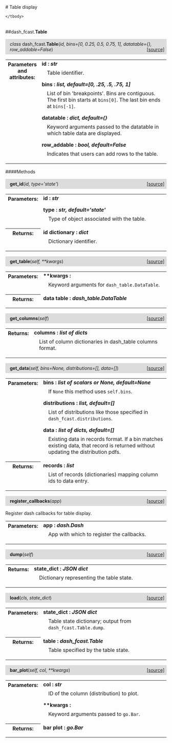 <script src="https://cdn.mathjax.org/mathjax/latest/MathJax.js?config=TeX-AMS-MML_HTMLorMML" type="text/javascript"></script>

<link rel="stylesheet" href="https://assets.readthedocs.org/static/css/readthedocs-doc-embed.css" type="text/css" />

<style>
    a.src-href {
        float: right;
    }
    p.attr {
        margin-top: 0.5em;
        margin-left: 1em;
    }
    p.func-header {
        background-color: gainsboro;
        border-radius: 0.1em;
        padding: 0.5em;
        padding-left: 1em;
    }
    table.field-table {
        border-radius: 0.1em
    }
</style># Table display

<table class="docutils field-list field-table" frame="void" rules="none">
    <col class="field-name" />
    <col class="field-body" />
    <tbody valign="top">
        
    </tbody>
</table>



##dash_fcast.**Table**

<p class="func-header">
    <i>class</i> dash_fcast.<b>Table</b>(<i>id, bins=[0, 0.25, 0.5, 0.75, 1], datatable={}, row_addable=False</i>) <a class="src-href" target="_blank" href="https://github.com/dsbowen/dash-fcast/blob/master/dash_fcast/table.py#L21">[source]</a>
</p>



<table class="docutils field-list field-table" frame="void" rules="none">
    <col class="field-name" />
    <col class="field-body" />
    <tbody valign="top">
        <tr class="field">
    <th class="field-name"><b>Parameters and attributes:</b></td>
    <td class="field-body" width="100%"><b>id : <i>str</i></b>
<p class="attr">
    Table identifier.
</p>
<b>bins : <i>list, default=[0, .25, .5, .75, 1]</i></b>
<p class="attr">
    List of bin 'breakpoints'. Bins are contiguous. The first bin starts at <code>bins[0]</code>. The last bin ends at <code>bins[-1]</code>.
</p>
<b>datatable : <i>dict, default={}</i></b>
<p class="attr">
    Keyword arguments passed to the datatable in which table data are displayed.
</p>
<b>row_addable : <i>bool, default=False</i></b>
<p class="attr">
    Indicates that users can add rows to the table.
</p></td>
</tr>
    </tbody>
</table>



####Methods



<p class="func-header">
    <i></i> <b>get_id</b>(<i>id, type='state'</i>) <a class="src-href" target="_blank" href="https://github.com/dsbowen/dash-fcast/blob/master/dash_fcast/table.py#L54">[source]</a>
</p>



<table class="docutils field-list field-table" frame="void" rules="none">
    <col class="field-name" />
    <col class="field-body" />
    <tbody valign="top">
        <tr class="field">
    <th class="field-name"><b>Parameters:</b></td>
    <td class="field-body" width="100%"><b>id : <i>str</i></b>
<p class="attr">
    
</p>
<b>type : <i>str, default='state'</i></b>
<p class="attr">
    Type of object associated with the table.
</p></td>
</tr>
<tr class="field">
    <th class="field-name"><b>Returns:</b></td>
    <td class="field-body" width="100%"><b>id dictionary : <i>dict</i></b>
<p class="attr">
    Dictionary identifier.
</p></td>
</tr>
    </tbody>
</table>





<p class="func-header">
    <i></i> <b>get_table</b>(<i>self, **kwargs</i>) <a class="src-href" target="_blank" href="https://github.com/dsbowen/dash-fcast/blob/master/dash_fcast/table.py#L95">[source]</a>
</p>



<table class="docutils field-list field-table" frame="void" rules="none">
    <col class="field-name" />
    <col class="field-body" />
    <tbody valign="top">
        <tr class="field">
    <th class="field-name"><b>Parameters:</b></td>
    <td class="field-body" width="100%"><b>**kwargs : <i></i></b>
<p class="attr">
    Keyword arguments for <code>dash_table.DataTable</code>.
</p></td>
</tr>
<tr class="field">
    <th class="field-name"><b>Returns:</b></td>
    <td class="field-body" width="100%"><b>data table : <i>dash_table.DataTable</i></b>
<p class="attr">
    
</p></td>
</tr>
    </tbody>
</table>





<p class="func-header">
    <i></i> <b>get_columns</b>(<i>self</i>) <a class="src-href" target="_blank" href="https://github.com/dsbowen/dash-fcast/blob/master/dash_fcast/table.py#L113">[source]</a>
</p>



<table class="docutils field-list field-table" frame="void" rules="none">
    <col class="field-name" />
    <col class="field-body" />
    <tbody valign="top">
        <tr class="field">
    <th class="field-name"><b>Returns:</b></td>
    <td class="field-body" width="100%"><b>columns : <i>list of dicts</i></b>
<p class="attr">
    List of column dictionaries in dash_table columns format.
</p></td>
</tr>
    </tbody>
</table>





<p class="func-header">
    <i></i> <b>get_data</b>(<i>self, bins=None, distributions=[], data=[]</i>) <a class="src-href" target="_blank" href="https://github.com/dsbowen/dash-fcast/blob/master/dash_fcast/table.py#L157">[source]</a>
</p>



<table class="docutils field-list field-table" frame="void" rules="none">
    <col class="field-name" />
    <col class="field-body" />
    <tbody valign="top">
        <tr class="field">
    <th class="field-name"><b>Parameters:</b></td>
    <td class="field-body" width="100%"><b>bins : <i>list of scalars or None, default=None</i></b>
<p class="attr">
    If <code>None</code> this method uses <code>self.bins</code>.
</p>
<b>distributions : <i>list, default=[]</i></b>
<p class="attr">
    List of distributions like those specified in <code>dash_fcast.distributions</code>.
</p>
<b>data : <i>list of dicts, default=[]</i></b>
<p class="attr">
    Existing data in records format. If a bin matches existing data, that record is returned without updating the distribution pdfs.
</p></td>
</tr>
<tr class="field">
    <th class="field-name"><b>Returns:</b></td>
    <td class="field-body" width="100%"><b>records : <i>list</i></b>
<p class="attr">
    List of records (dictionaries) mapping column ids to data entry.
</p></td>
</tr>
    </tbody>
</table>





<p class="func-header">
    <i></i> <b>register_callbacks</b>(<i>app</i>) <a class="src-href" target="_blank" href="https://github.com/dsbowen/dash-fcast/blob/master/dash_fcast/table.py#L195">[source]</a>
</p>

Register dash callbacks for table display.

<table class="docutils field-list field-table" frame="void" rules="none">
    <col class="field-name" />
    <col class="field-body" />
    <tbody valign="top">
        <tr class="field">
    <th class="field-name"><b>Parameters:</b></td>
    <td class="field-body" width="100%"><b>app : <i>dash.Dash</i></b>
<p class="attr">
    App with which to register the callbacks.
</p></td>
</tr>
    </tbody>
</table>





<p class="func-header">
    <i></i> <b>dump</b>(<i>self</i>) <a class="src-href" target="_blank" href="https://github.com/dsbowen/dash-fcast/blob/master/dash_fcast/table.py#L256">[source]</a>
</p>



<table class="docutils field-list field-table" frame="void" rules="none">
    <col class="field-name" />
    <col class="field-body" />
    <tbody valign="top">
        <tr class="field">
    <th class="field-name"><b>Returns:</b></td>
    <td class="field-body" width="100%"><b>state_dict : <i>JSON dict</i></b>
<p class="attr">
    Dictionary representing the table state.
</p></td>
</tr>
    </tbody>
</table>





<p class="func-header">
    <i></i> <b>load</b>(<i>cls, state_dict</i>) <a class="src-href" target="_blank" href="https://github.com/dsbowen/dash-fcast/blob/master/dash_fcast/table.py#L273">[source]</a>
</p>



<table class="docutils field-list field-table" frame="void" rules="none">
    <col class="field-name" />
    <col class="field-body" />
    <tbody valign="top">
        <tr class="field">
    <th class="field-name"><b>Parameters:</b></td>
    <td class="field-body" width="100%"><b>state_dict : <i>JSON dict</i></b>
<p class="attr">
    Table state dictionary; output from <code>dash_fcast.Table.dump</code>.
</p></td>
</tr>
<tr class="field">
    <th class="field-name"><b>Returns:</b></td>
    <td class="field-body" width="100%"><b>table : <i>dash_fcast.Table</i></b>
<p class="attr">
    Table specified by the table state.
</p></td>
</tr>
    </tbody>
</table>





<p class="func-header">
    <i></i> <b>bar_plot</b>(<i>self, col, **kwargs</i>) <a class="src-href" target="_blank" href="https://github.com/dsbowen/dash-fcast/blob/master/dash_fcast/table.py#L364">[source]</a>
</p>



<table class="docutils field-list field-table" frame="void" rules="none">
    <col class="field-name" />
    <col class="field-body" />
    <tbody valign="top">
        <tr class="field">
    <th class="field-name"><b>Parameters:</b></td>
    <td class="field-body" width="100%"><b>col : <i>str</i></b>
<p class="attr">
    ID of the column (distribution) to plot.
</p>
<b>**kwargs : <i></i></b>
<p class="attr">
    Keyword arguments passed to <code>go.Bar</code>.
</p></td>
</tr>
<tr class="field">
    <th class="field-name"><b>Returns:</b></td>
    <td class="field-body" width="100%"><b>bar plot : <i>go.Bar</i></b>
<p class="attr">
    
</p></td>
</tr>
    </tbody>
</table>

